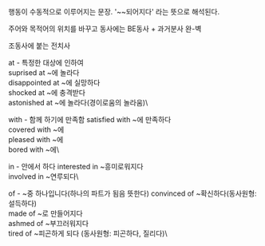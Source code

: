 행동이 수동적으로 이루어지는 문장.
'~~되어지다' 라는 뜻으로 해석된다. 

주어와 목적어의 위치를 바꾸고
동사에는 BE동사 + 과거분사
완-벽

조동사에 붙는 전치사

at - 특정한 대상에 인하여 \
suprised at ~에 놀라다\
disappointed at ~에 실망하다\
shocked at ~에 충격받다\
astonished at ~에 놀라다(경이로움의 놀라움)\

with - 함께 하기에 만족함
satisfied with ~에 만족하다\
covered with ~에 \
pleased with ~에\
bored with ~에\

in - 안에서 하다
interested in ~흥미로워지다\
involved in ~연루되다\

of - ~중 하나입니다(하나의 파트가 됨음 뜻한다)
convinced of ~확신하다(동사원형: 설득하다)\
made of ~로 만들어지다\
ashmed of ~부끄러워지다\
tired of ~피곤하게 되다 (동사원형: 피곤하다, 질리다)\
